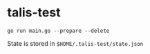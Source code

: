 # talis-test

```
go run main.go --prepare --delete
```

State is stored in `$HOME/.talis-test/state.json`
